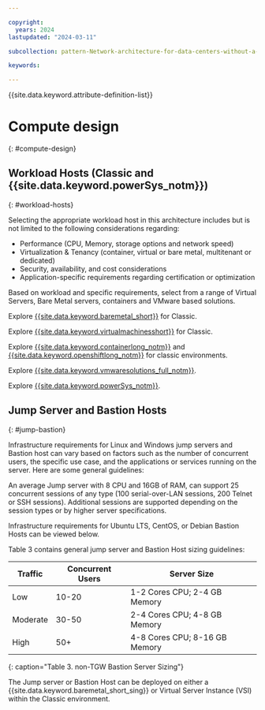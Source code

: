 ```yaml
---

copyright:
  years: 2024
lastupdated: "2024-03-11"

subcollection: pattern-Network-architecture-for-data-centers-without-a-Transit-Gateway-service

keywords:

---
```


{{site.data.keyword.attribute-definition-list}}

# Compute design
{: #compute-design}

## Workload Hosts (Classic and {{site.data.keyword.powerSys_notm}})
{: #workload-hosts}

Selecting the appropriate workload host in this architecture includes but is not limited to the following considerations regarding:

-   Performance (CPU, Memory, storage options and network speed)
-   Virtualization & Tenancy (container, virtual or bare metal, multitenant or dedicated)
-   Security, availability, and cost considerations
-   Application-specific requirements regarding certification or optimization

Based on workload and specific requirements, select from a range of Virtual Servers, Bare Metal servers, containers and VMware based solutions.

Explore [{{site.data.keyword.baremetal_short}}](/docs/bare-metal?topic=bare-metal-about-bm) for Classic.

Explore [{{site.data.keyword.virtualmachinesshort}}](/docs/virtual-servers?topic=virtual-servers-about-virtual-servers) for Classic.

Explore [{{site.data.keyword.containerlong_notm}}](/docs/containers?topic=containers-cluster-create-classic&interface=ui) and [{{site.data.keyword.openshiftlong_notm}}](/docs/openshift?topic=openshift-getting-started) for classic environments.

Explore [{{site.data.keyword.vmwaresolutions_full_notm}}](/docs/vmwaresolutions?topic=vmwaresolutions-getting-started).

Explore [{{site.data.keyword.powerSys_notm}}](/docs/power-iaas?topic=power-iaas-getting-started).

## Jump Server and Bastion Hosts
{: #jump-bastion}

Infrastructure requirements for Linux and Windows jump servers and Bastion host can vary based on factors such as the number of concurrent users, the specific use case, and the applications or services running on the server. Here are some general guidelines:

An average Jump server with 8 CPU and 16GB of RAM, can support 25 concurrent sessions of any type (100 serial-over-LAN sessions, 200 Telnet or SSH sessions). Additional sessions are supported depending on the session types or by higher server specifications.

Infrastructure requirements for Ubuntu LTS, CentOS, or Debian Bastion Hosts can be viewed below.

Table 3 contains general jump server and Bastion Host sizing guidelines:

| **Traffic** | **Concurrent Users** | **Server Size**               |
|-------------|----------------------|-------------------------------|
| Low         | 10-20                | 1-2 Cores CPU; 2-4 GB Memory  |
| Moderate    | 30-50                | 2-4 Cores CPU; 4-8 GB Memory  |
| High        | 50+                  | 4-8 Cores CPU; 8-16 GB Memory |
{: caption="Table 3. non-TGW Bastion Server Sizing"}

The Jump server or Bastion Host can be deployed on either a {{site.data.keyword.baremetal_short_sing}} or Virtual Server Instance (VSI) within the Classic environment.
